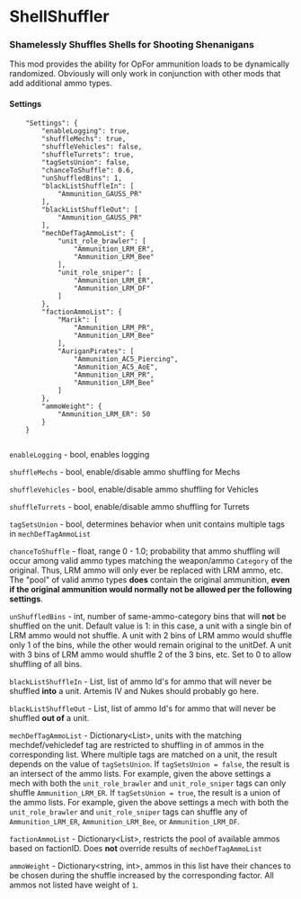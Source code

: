 # ShellShuffler
### Shamelessly Shuffles Shells for Shooting Shenanigans

This mod provides the ability for OpFor ammunition loads to be dynamically randomized. Obviously will only work in conjunction with other mods that add additional ammo types.

#### Settings

```
	"Settings": {
		"enableLogging": true,
		"shuffleMechs": true,
		"shuffleVehicles": false,
		"shuffleTurrets": true,
		"tagSetsUnion": false,
		"chanceToShuffle": 0.6,
		"unShuffledBins": 1,
		"blackListShuffleIn": [
			"Ammunition_GAUSS_PR"
		],
		"blackListShuffleOut": [
			"Ammunition_GAUSS_PR"
		],
		"mechDefTagAmmoList": {
			"unit_role_brawler": [
				"Ammunition_LRM_ER",
				"Ammunition_LRM_Bee"
			],
			"unit_role_sniper": [
				"Ammunition_LRM_ER",
				"Ammunition_LRM_DF"
			]
		},
		"factionAmmoList": {
			"Marik": [
				"Ammunition_LRM_PR",
				"Ammunition_LRM_Bee"
			],
			"AuriganPirates": [
				"Ammunition_AC5_Piercing",
				"Ammunition_AC5_AoE",
				"Ammunition_LRM_PR",
				"Ammunition_LRM_Bee"
			]
		},
		"ammoWeight": {
			"Ammunition_LRM_ER": 50
		}
	}
  
  ```
  
`enableLogging` - bool, enables logging
  
`shuffleMechs` - bool, enable/disable ammo shuffling for Mechs
  
`shuffleVehicles` - bool, enable/disable ammo shuffling for Vehicles
   
`shuffleTurrets` - bool, enable/disable ammo shuffling for Turrets

`tagSetsUnion` - bool, determines behavior when unit contains multiple tags in `mechDefTagAmmoList`

`chanceToShuffle` - float, range 0 - 1.0; probability that ammo shuffling will occur among valid ammo types matching the weapon/ammo `Category` of the original. Thus, LRM ammo will only ever be replaced with LRM ammo, etc. The "pool" of valid ammo types <b>does</b> contain the original ammunition, <b>even if the original ammunition would normally not be allowed per the following settings</b>.

`unShuffledBins` - int, number of same-ammo-category bins that will <b>not</b> be shuffled on the unit. Default value is 1: in this case, a unit with a single bin of LRM ammo would not shuffle. A unit with 2 bins of LRM ammo would shuffle only 1 of the bins, while the other would remain original to the unitDef. A unit with 3 bins of LRM ammo would shuffle 2 of the 3 bins, etc. Set to 0 to allow shuffling of all bins.

`blackListShuffleIn` - List<string>, list of ammo Id's for ammo that will never be shuffled <b>into</b> a unit. Artemis IV and Nukes should probably go here.

`blackListShuffleOut` - List<string>, list of ammo Id's for ammo that will never be shuffled <b>out of</b> a unit.

`mechDefTagAmmoList` - Dictionary<List<string>>, units with the matching mechdef/vehicledef tag are restricted to shuffling in of ammos in the corresponding list. Where multiple tags are matched on a unit, the result depends on the value of `tagSetsUnion`. If `tagSetsUnion = false`, the result is an intersect of the ammo lists. For example, given the above settings a mech with both the `unit_role_brawler` and `unit_role_sniper` tags can only shuffle `Ammunition_LRM_ER`. If `tagSetsUnion = true`, the result is a union of the ammo lists. For example, given the above settings a mech with both the `unit_role_brawler` and `unit_role_sniper` tags can shuffle any of `Ammunition_LRM_ER`, `Ammunition_LRM_Bee`, or `Ammunition_LRM_DF`.
	
`factionAmmoList` - Dictionary<List<string>>, restricts the pool of available ammos based on factionID. Does <b>not</b> override results of `mechDefTagAmmoList`

`ammoWeight` - Dictionary<string, int>, ammos in this list have their chances to be chosen during the shuffle increased by the corresponding factor. All ammos not listed have weight of `1`.
